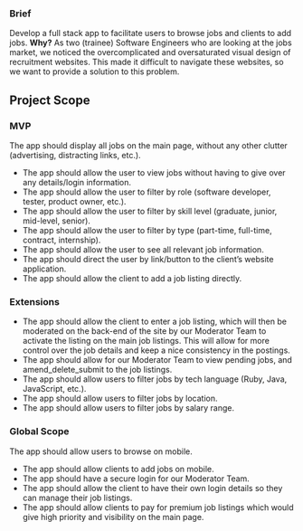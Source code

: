 ### Brief
Develop a full stack app to facilitate users to browse jobs and clients to add jobs.
**Why?**
As two (trainee) Software Engineers who are looking at the jobs market, we noticed the overcomplicated and oversaturated visual design of recruitment websites.
This made it difficult to navigate these websites, so we want to provide a solution to this problem.

## Project Scope

### MVP
The app should display all jobs on the main page, without any other clutter (advertising, distracting links, etc.).
 * The app should allow the user to view jobs without having to give over any details/login information.
 * The app should allow the user to filter by role (software developer, tester, product owner, etc.).
 * The app should allow the user to filter by skill level (graduate, junior, mid-level, senior).
 * The app should allow the user to filter by type (part-time, full-time, contract, internship).
 * The app should allow the user to see all relevant job information.
 * The app should direct the user by link/button to the client’s website application.
 * The app should allow the client to add a job listing directly.
### Extensions

 * The app should allow the client to enter a job listing, which will then be moderated on the back-end of the site by our Moderator Team to activate the listing on the main job listings. This will allow for more control over the job details and keep a nice consistency in the postings.
 * The app should allow for our Moderator Team to view pending jobs, and amend_delete_submit to the job listings.
 * The app should allow users to filter jobs by tech language (Ruby, Java, JavaScript, etc.).
 * The app should allow users to filter jobs by location.
 * The app should allow users to filter jobs by salary range.
### Global Scope
The app should allow users to browse on mobile.
 * The app should allow clients to add jobs on mobile.
 * The app should have a secure login for our Moderator Team.
 * The app should allow the client to have their own login details so they can manage their job listings.
 * The app should allow clients to pay for premium job listings which would give high priority and visibility on the main page.

